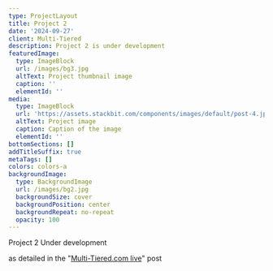 ```yaml
---
type: ProjectLayout
title: Project 2
date: '2024-09-27'
client: Multi-Tiered
description: Project 2 is under development
featuredImage:
  type: ImageBlock
  url: /images/bg3.jpg
  altText: Project thumbnail image
  caption: ''
  elementId: ''
media:
  type: ImageBlock
  url: 'https://assets.stackbit.com/components/images/default/post-4.jpeg'
  altText: Project image
  caption: Caption of the image
  elementId: ''
bottomSections: []
addTitleSuffix: true
metaTags: []
colors: colors-a
backgroundImage:
  type: BackgroundImage
  url: /images/bg2.jpg
  backgroundSize: cover
  backgroundPosition: center
  backgroundRepeat: no-repeat
  opacity: 100
---
```

Project 2 Under development

as detailed in the "[Multi-Tiered.com live](https://multi-tiered.com/blog/multi-tiered/)" post
